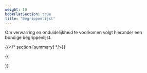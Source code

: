 ```yaml
---
weight: 10
bookFlatSection: true
title: "Begrippenlijst"
---
```


Om verwarring en onduidelijkheid te voorkomen volgt hieronder een bondige begrippenlijst.

{{</* section [summary] */>}}

{{<section summary >}}
